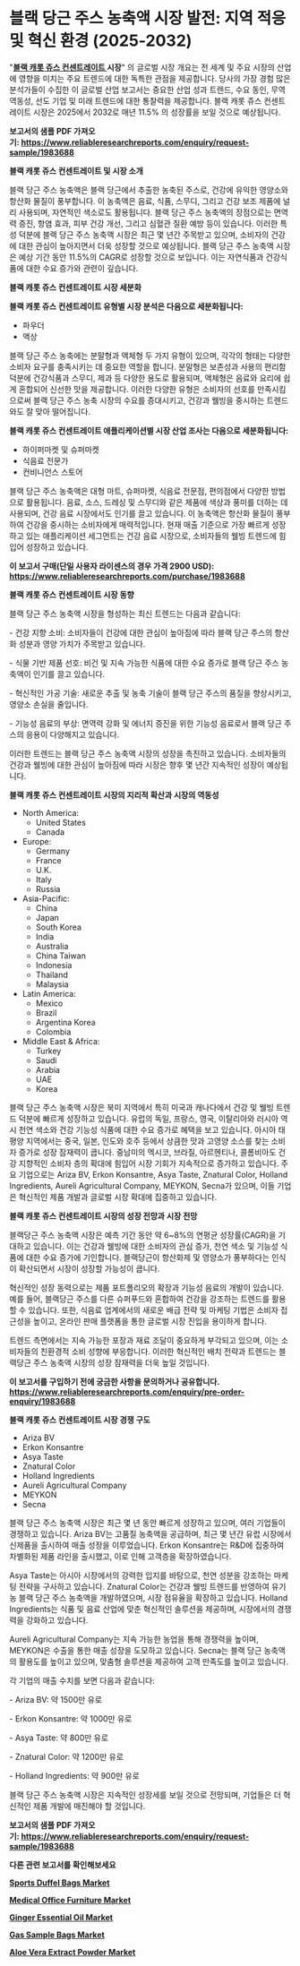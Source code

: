 <p><h1>블랙 당근 주스 농축액 시장 발전: 지역 적응 및 혁신 환경 (2025-2032)</h1></p><p>"<strong><a href="https://www.reliableresearchreports.com/black-carrot-juice-concentrate-r1983688?utm_campaign=105&utm_medium=7&utm_source=Github&utm_content=ia&utm_term=05042025&utm_id=black-carrot-juice-concentrate">블랙 캐롯 쥬스 컨센트레이트&nbsp;</a></strong><strong>시장</strong>" 의 글로벌 시장 개요는 전 세계 및 주요 시장의 산업에 영향을 미치는 주요 트렌드에 대한 독특한 관점을 제공합니다. 당사의 가장 경험 많은 분석가들이 수집한 이 글로벌 산업 보고서는 중요한 산업 성과 트렌드, 수요 동인, 무역 역동성, 선도 기업 및 미래 트렌드에 대한 통찰력을 제공합니다. 블랙 캐롯 쥬스 컨센트레이트 시장은 2025에서 2032로 매년 11.5% 의 성장률을 보일 것으로 예상됩니다.&nbsp;</p>
<p><strong>보고서의 샘플 PDF 가져오기:&nbsp;<a href="https://www.reliableresearchreports.com/enquiry/request-sample/1983688?utm_campaign=105&utm_medium=7&utm_source=Github&utm_content=ia&utm_term=05042025&utm_id=black-carrot-juice-concentrate">https://www.reliableresearchreports.com/enquiry/request-sample/1983688</a></strong></p>
<p><strong>블랙 캐롯 쥬스 컨센트레이트 및 시장 소개</strong></p>
<p><p>블랙 당근 주스 농축액은 블랙 당근에서 추출한 농축된 주스로, 건강에 유익한 영양소와 항산화 물질이 풍부합니다. 이 농축액은 음료, 식품, 스무디, 그리고 건강 보조 제품에 널리 사용되며, 자연적인 색소로도 활용됩니다. 블랙 당근 주스 농축액의 장점으로는 면역력 증진, 항염 효과, 피부 건강 개선, 그리고 심혈관 질환 예방 등이 있습니다. 이러한 특성 덕분에 블랙 당근 주스 농축액 시장은 최근 몇 년간 주목받고 있으며, 소비자의 건강에 대한 관심이 높아지면서 더욱 성장할 것으로 예상됩니다. 블랙 당근 주스 농축액 시장은 예상 기간 동안 11.5%의 CAGR로 성장할 것으로 보입니다. 이는 자연식품과 건강식품에 대한 수요 증가와 관련이 깊습니다.</p></p>
<p><strong>블랙 캐롯 쥬스 컨센트레이트 시장 세분화</strong></p>
<p><strong>블랙 캐롯 쥬스 컨센트레이트 유형별 시장 분석은 다음으로 세분화됩니다:</strong></p>
<p><ul><li>파우더</li><li>액상</li></ul></p>
<p><p>블랙 당근 주스 농축에는 분말형과 액체형 두 가지 유형이 있으며, 각각의 형태는 다양한 소비자 요구를 충족시키는 데 중요한 역할을 합니다. 분말형은 보존성과 사용의 편리함 덕분에 건강식품과 스무디, 제과 등 다양한 용도로 활용되며, 액체형은 음료와 요리에 쉽게 혼합되어 신선한 맛을 제공합니다. 이러한 다양한 유형은 소비자의 선호를 만족시킴으로써 블랙 당근 주스 농축 시장의 수요를 증대시키고, 건강과 웰빙을 중시하는 트렌드와도 잘 맞아 떨어집니다.</p></p>
<p><strong>블랙 캐롯 쥬스 컨센트레이트 애플리케이션별 시장 산업 조사는 다음으로 세분화됩니다:</strong></p>
<p><ul><li>하이퍼마켓 및 슈퍼마켓</li><li>식음료 전문가</li><li>컨비니언스 스토어</li></ul></p>
<p><p>블랙 당근 주스 농축액은 대형 마트, 슈퍼마켓, 식음료 전문점, 편의점에서 다양한 방법으로 활용됩니다. 음료, 소스, 드레싱 및 스무디와 같은 제품에 색상과 풍미를 더하는 데 사용되며, 건강 음료 시장에서도 인기를 끌고 있습니다. 이 농축액은 항산화 물질이 풍부하여 건강을 중시하는 소비자에게 매력적입니다. 현재 매출 기준으로 가장 빠르게 성장하고 있는 애플리케이션 세그먼트는 건강 음료 시장으로, 소비자들의 웰빙 트렌드에 힘입어 성장하고 있습니다.</p></p>
<p><strong>이 보고서 구매(단일 사용자 라이센스의 경우 가격 2900 USD): <a href="https://www.reliableresearchreports.com/purchase/1983688?utm_campaign=105&utm_medium=7&utm_source=Github&utm_content=ia&utm_term=05042025&utm_id=black-carrot-juice-concentrate">https://www.reliableresearchreports.com/purchase/1983688</a></strong></p>
<p><strong>블랙 캐롯 쥬스 컨센트레이트 시장 동향</strong></p>
<p><p>블랙 당근 주스 농축액 시장을 형성하는 최신 트렌드는 다음과 같습니다:</p><p>- 건강 지향 소비: 소비자들이 건강에 대한 관심이 높아짐에 따라 블랙 당근 주스의 항산화 성분과 영양 가치가 주목받고 있습니다.</p><p>- 식물 기반 제품 선호: 비건 및 지속 가능한 식품에 대한 수요 증가로 블랙 당근 주스 농축액이 인기를 끌고 있습니다.</p><p>- 혁신적인 가공 기술: 새로운 추출 및 농축 기술이 블랙 당근 주스의 품질을 향상시키고, 영양소 손실을 줄입니다.</p><p>- 기능성 음료의 부상: 면역력 강화 및 에너지 증진을 위한 기능성 음료로서 블랙 당근 주스의 응용이 다양해지고 있습니다.</p><p>이러한 트렌드는 블랙 당근 주스 농축액 시장의 성장을 촉진하고 있습니다. 소비자들의 건강과 웰빙에 대한 관심이 높아짐에 따라 시장은 향후 몇 년간 지속적인 성장이 예상됩니다.</p></p>
<p><strong>블랙 캐롯 쥬스 컨센트레이트 시장의 지리적 확산과 시장의 역동성</strong></p>
<p><ul>
    <li>
        North America:
        <ul>
            <li>United States</li>
            <li>Canada</li>
        </ul>
    </li>
    <li>
        Europe:
        <ul>
            <li>Germany</li>
            <li>France</li>
            <li>U.K.</li>
            <li>Italy</li>
            <li>Russia</li>
        </ul>
    </li>
    <li>
        Asia-Pacific:
        <ul>
            <li>China</li>
            <li>Japan</li>
            <li>South Korea</li>
            <li>India</li>
            <li>Australia</li>
            <li>China Taiwan</li>
            <li>Indonesia</li>
            <li>Thailand</li>
            <li>Malaysia</li>
        </ul>
    </li>
    <li>
        Latin America:
        <ul>
            <li>Mexico</li>
            <li>Brazil</li>
            <li>Argentina Korea</li>
            <li>Colombia</li>
        </ul>
    </li>
    <li>
        Middle East & Africa:
        <ul>
            <li>Turkey</li>
            <li>Saudi</li>
            <li>Arabia</li>
            <li>UAE</li>
            <li>Korea</li>
        </ul>
    </li>
    </ul></p>
<p><p>블랙 당근 주스 농축액 시장은 북미 지역에서 특히 미국과 캐나다에서 건강 및 웰빙 트렌드 덕분에 빠르게 성장하고 있습니다. 유럽의 독일, 프랑스, 영국, 이탈리아와 러시아 역시 천연 색소와 건강 기능성 식품에 대한 수요 증가로 혜택을 보고 있습니다. 아시아 태평양 지역에서는 중국, 일본, 인도와 호주 등에서 상큼한 맛과 고영양 소스를 찾는 소비자 증가로 성장 잠재력이 큽니다. 중남미의 멕시코, 브라질, 아르헨티나, 콜롬비아도 건강 지향적인 소비자 층의 확대에 힘입어 시장 기회가 지속적으로 증가하고 있습니다. 주요 기업으로는 Ariza BV, Erkon Konsantre, Asya Taste, Znatural Color, Holland Ingredients, Aureli Agricultural Company, MEYKON, Secna가 있으며, 이들 기업은 혁신적인 제품 개발과 글로벌 시장 확대에 집중하고 있습니다.</p></p>
<p><strong>블랙 캐롯 쥬스 컨센트레이트 시장의 성장 전망과 시장 전망</strong></p>
<p><p>블랙당근 주스 농축액 시장은 예측 기간 동안 약 6~8%의 연평균 성장률(CAGR)을 기대하고 있습니다. 이는 건강과 웰빙에 대한 소비자의 관심 증가, 천연 색소 및 기능성 식품에 대한 수요 증가에 기인합니다. 블랙당근이 항산화제 및 영양소가 풍부하다는 인식이 확산되면서 시장이 성장할 가능성이 큽니다.</p><p>혁신적인 성장 동력으로는 제품 포트폴리오의 확장과 기능성 음료의 개발이 있습니다. 예를 들어, 블랙당근 주스를 다른 슈퍼푸드와 혼합하여 건강을 강조하는 트렌드를 활용할 수 있습니다. 또한, 식음료 업계에서의 새로운 배급 전략 및 마케팅 기법은 소비자 접근성을 높이고, 온라인 판매 플랫폼을 통한 글로벌 시장 진입을 용이하게 합니다.</p><p>트렌드 측면에서는 지속 가능한 포장과 재료 조달이 중요하게 부각되고 있으며, 이는 소비자들의 친환경적 소비 성향에 부응합니다. 이러한 혁신적인 배치 전략과 트렌드는 블랙당근 주스 농축액 시장의 성장 잠재력을 더욱 높일 것입니다.</p></p>
<p><strong>이 보고서를 구입하기 전에 궁금한 사항을 문의하거나 공유합니다. <a href="https://www.reliableresearchreports.com/enquiry/pre-order-enquiry/1983688?utm_campaign=105&utm_medium=7&utm_source=Github&utm_content=ia&utm_term=05042025&utm_id=black-carrot-juice-concentrate">https://www.reliableresearchreports.com/enquiry/pre-order-enquiry/1983688</a></strong></p>
<p><strong>블랙 캐롯 쥬스 컨센트레이트 시장 경쟁 구도</strong></p>
<p><ul><li>Ariza BV</li><li>Erkon Konsantre</li><li>Asya Taste</li><li>Znatural Color</li><li>Holland Ingredients</li><li>Aureli Agricultural Company</li><li>MEYKON</li><li>Secna</li></ul></p>
<p><p>블랙 당근 주스 농축액 시장은 최근 몇 년 동안 빠르게 성장하고 있으며, 여러 기업들이 경쟁하고 있습니다. Ariza BV는 고품질 농축액을 공급하며, 최근 몇 년간 유럽 시장에서 신제품을 출시하여 매출 성장을 이루었습니다. Erkon Konsantre는 R&D에 집중하여 차별화된 제품 라인을 출시했고, 이로 인해 고객층을 확장하였습니다.</p><p>Asya Taste는 아시아 시장에서의 강력한 입지를 바탕으로, 천연 성분을 강조하는 마케팅 전략을 구사하고 있습니다. Znatural Color는 건강과 웰빙 트렌드를 반영하여 유기농 블랙 당근 주스 농축액을 개발하였으며, 시장 점유율을 확장하고 있습니다. Holland Ingredients는 식품 및 음료 산업에 맞춘 혁신적인 솔루션을 제공하며, 시장에서의 경쟁력을 강화하고 있습니다.</p><p>Aureli Agricultural Company는 지속 가능한 농업을 통해 경쟁력을 높이며, MEYKON은 수출을 통한 매출 성장을 도모하고 있습니다. Secna는 블랙 당근 농축액의 활용도를 높이고 있으며, 맞춤형 솔루션을 제공하여 고객 만족도를 높이고 있습니다. </p><p>각 기업의 매출 수치를 보면 다음과 같습니다:</p><p>- Ariza BV: 약 1500만 유로</p><p>- Erkon Konsantre: 약 1000만 유로</p><p>- Asya Taste: 약 800만 유로</p><p>- Znatural Color: 약 1200만 유로</p><p>- Holland Ingredients: 약 900만 유로</p><p>블랙 당근 주스 농축액 시장은 지속적인 성장세를 보일 것으로 전망되며, 기업들은 더 혁신적인 제품 개발에 매진해야 할 것입니다.</p></p>
<p><strong>보고서의 샘플 PDF 가져오기:&nbsp;<a href="https://www.reliableresearchreports.com/enquiry/request-sample/1983688?utm_campaign=105&utm_medium=7&utm_source=Github&utm_content=ia&utm_term=05042025&utm_id=black-carrot-juice-concentrate">https://www.reliableresearchreports.com/enquiry/request-sample/1983688</a></strong></p>
<p><strong></strong></p>
<p><strong></strong></p>
<p><strong></strong></p>
<p><strong></strong></p>
<p><strong>다른 관련 보고서를 확인해보세요</strong></p>
<p><strong><p><a href="https://github.com/zakkistuey/Market-Research-Report-List-1/blob/main/sports-duffel-bags-market.md?utm_campaign=105&utm_medium=7&utm_source=Github&utm_content=ia&utm_term=05042025&utm_id=black-carrot-juice-concentrate">Sports Duffel Bags Market</a></p><p><a href="https://github.com/pilukypalis/Market-Research-Report-List-1/blob/main/medical-office-furniture-market.md?utm_campaign=105&utm_medium=7&utm_source=Github&utm_content=ia&utm_term=05042025&utm_id=black-carrot-juice-concentrate">Medical Office Furniture Market</a></p><p><a href="https://github.com/boyertrull4r/Market-Research-Report-List-1/blob/main/ginger-essential-oil-market.md?utm_campaign=105&utm_medium=7&utm_source=Github&utm_content=ia&utm_term=05042025&utm_id=black-carrot-juice-concentrate">Ginger Essential Oil Market</a></p><p><a href="https://github.com/jugutstam/Market-Research-Report-List-1/blob/main/gas-sample-bags-market.md?utm_campaign=105&utm_medium=7&utm_source=Github&utm_content=ia&utm_term=05042025&utm_id=black-carrot-juice-concentrate">Gas Sample Bags Market</a></p><p><a href="https://github.com/siertnamba7u/Market-Research-Report-List-1/blob/main/aloe-vera-extract-powder-market.md?utm_campaign=105&utm_medium=7&utm_source=Github&utm_content=ia&utm_term=05042025&utm_id=black-carrot-juice-concentrate">Aloe Vera Extract Powder Market</a></p></strong></p>
<p></p>